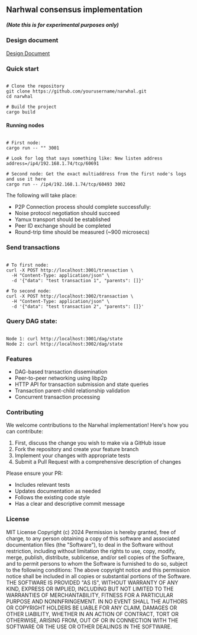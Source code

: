 ## Narhwal consensus implementation
##### (Note this is for experimental purposes only)

### Design document
[Design Document](./docs/Design.md)

### Quick start

```shell

# Clone the repository
git clone https://github.com/yourusername/narwhal.git
cd narwhal

# Build the project
cargo build
```

#### Running nodes

```shell

# First node:
cargo run -- "" 3001

# Look for log that says something like: New listen address address=/ip4/192.168.1.74/tcp/60691

# Second node: Get the exact multiaddress from the first node's logs and use it here
cargo run -- /ip4/192.168.1.74/tcp/60493 3002
```



The following will take place:
- P2P Connection process should complete successfully:
- Noise protocol negotiation should succeed
- Yamux transport should be established
- Peer ID exchange should be completed
- Round-trip time should be  measured (~900 microsecs)

### Send transactions
```shell

# To first node:
curl -X POST http://localhost:3001/transaction \
  -H "Content-Type: application/json" \
  -d '{"data": "test transaction 1", "parents": []}'

# To second node:
curl -X POST http://localhost:3002/transaction \
  -H "Content-Type: application/json" \
  -d '{"data": "test transaction 2", "parents": []}'
```
### Query DAG state:
```shell

Node 1: curl http://localhost:3001/dag/state 
Node 2: curl http://localhost:3002/dag/state 
```
### Features
- DAG-based transaction dissemination
- Peer-to-peer networking using libp2p
- HTTP API for transaction submission and state queries
- Transaction parent-child relationship validation
- Concurrent transaction processing

### Contributing
We welcome contributions to the Narwhal implementation! Here's how you can contribute:
1. First, discuss the change you wish to make via a GitHub issue
2. Fork the repository and create your feature branch
3. Implement your changes with appropriate tests
4. Submit a Pull Request with a comprehensive description of changes

Please ensure your PR:
- Includes relevant tests
- Updates documentation as needed
- Follows the existing code style
- Has a clear and descriptive commit message

### License

MIT License
Copyright (c) 2024 
Permission is hereby granted, free of charge, to any person obtaining a copy
of this software and associated documentation files (the "Software"), to deal
in the Software without restriction, including without limitation the rights
to use, copy, modify, merge, publish, distribute, sublicense, and/or sell
copies of the Software, and to permit persons to whom the Software is
furnished to do so, subject to the following conditions:
The above copyright notice and this permission notice shall be included in all
copies or substantial portions of the Software.
THE SOFTWARE IS PROVIDED "AS IS", WITHOUT WARRANTY OF ANY KIND, EXPRESS OR
IMPLIED, INCLUDING BUT NOT LIMITED TO THE WARRANTIES OF MERCHANTABILITY,
FITNESS FOR A PARTICULAR PURPOSE AND NONINFRINGEMENT. IN NO EVENT SHALL THE
AUTHORS OR COPYRIGHT HOLDERS BE LIABLE FOR ANY CLAIM, DAMAGES OR OTHER
LIABILITY, WHETHER IN AN ACTION OF CONTRACT, TORT OR OTHERWISE, ARISING FROM,
OUT OF OR IN CONNECTION WITH THE SOFTWARE OR THE USE OR OTHER DEALINGS IN THE
SOFTWARE.
